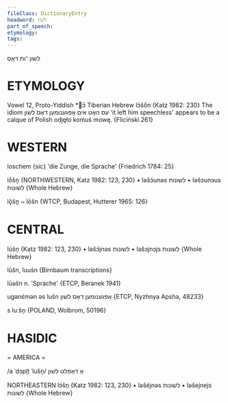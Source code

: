 ```yaml
---
fileClass: DictionaryEntry
headword: לשון
part_of_speech: 
etymology: 
tags: 
---
```

לשון
־ות
דאָס

ETYMOLOGY
===========
Vowel 12, Proto-Yiddish *ɔ̄
Tiberian Hebrew lɔ̄šṓn
{Katz 1982: 230}
The idiom עס האָט אים אָפּגענומען דאָס לשון 'it left him speechless' appears to be a calque of Polish odjęło komuś mowę.
{Fliciński 261}

WESTERN
========

loschem {sic} 'die Zunge, die Sprache' {Friedrich 1784: 25}

lṓšn̩ {NORTHWESTERN, Katz 1982: 123, 230}
	•	ləšɔ́unəs לשונות
	•	ləšɔunɔus לשונות {Whole Hebrew}

lǭšn̥ ~ lōšn {WTCP, Budapest, Hutterer 1965: 126}

CENTRAL
========

lúšn̩ {Katz 1982: 123, 230}
	•	ləšɔ́jnəs לשונות
	•	ləšɔjnɔjs לשונות {Whole Hebrew}

lûšn, luuśn {Birnbaum transcriptions}

lūəšn n. 'Sprache' {ETCP, Beranek 1941}

ugənɛ́mən əs lušn אָפּגענומען דאָס לשון {ETCP, Nyzhnya Apsha, 48233}

s luːšn̩ {POLAND, Wolbrom, 50196}

HASIDIC
=======
= AMERICA = 

/a ˈdɔpl̩t ˈlušn̩/ אַ דאָפּלט לשון

NORTHEASTERN
lɔ́šn̩ {Katz 1982: 123, 230}
	•	ləšéjnəs לשונות
	•	ləšejnejs לשונות {Whole Hebrew}